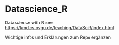 # Datascience_R

Datascience with R see https://kmd.cs.ovgu.de/teaching/DataSciR/index.html


Wichtige infos und Erklärungen zum Repo ergänzen
